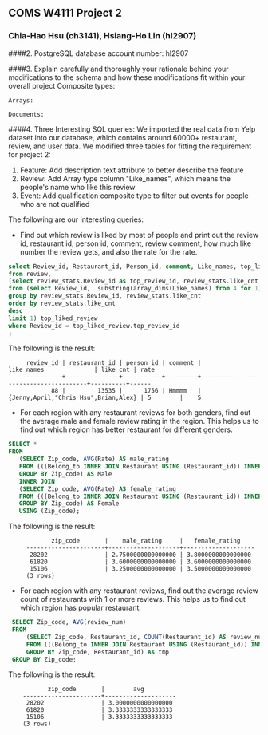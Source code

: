 ## COMS W4111 Project 2

### Chia-Hao Hsu (ch3141), Hsiang-Ho Lin (hl2907)

####2. PostgreSQL database account number: hl2907

####3. Explain carefully and thoroughly your rationale behind your modifications to the schema and how these modifications fit within your overall project 
    Composite types:

    Arrays:

    Documents:


####4. Three Interesting SQL queries:
   We imported the real data from Yelp dataset into our database, which contains around 60000+ restaurant, review, and user data. 
   We modified three tables for fitting the requirement for project 2:

   1. Feature: Add description text attribute to better describe the feature
   2. Review: Add Array type column "Like_names", which means the people's name who like this review
   3. Event: Add qualification composite type to filter out events for people who are not qualified 

   The following are our interesting queries:
  
  - Find out which review is liked by most of people and print out the review id, restaurant id, person id, comment, review comment, how much like number the review gets, and also the rate for the rate.
   
  ```sql
  select Review_id, Restaurant_id, Person_id, comment, Like_names, top_liked_review.like_cnt, Rate
  from review, 
  (select review_stats.Review_id as top_review_id, review_stats.like_cnt
  from (select Review_id,  substring(array_dims(Like_names) from 4 for 1) as like_cnt from review) review_stats
  group by review_stats.Review_id, review_stats.like_cnt
  order by review_stats.like_cnt
  desc
  limit 1) top_liked_review
  where Review_id = top_liked_review.top_review_id
  ;  
  ```
  The following is the result:

         review_id | restaurant_id | person_id | comment |              like_names              | like_cnt | rate
        -----------+---------------+-----------+---------+--------------------------------------+----------+------
                88 |         13535 |      1756 | Hmmmm   | {Jenny,April,"Chris Hsu",Brian,Alex} | 5        |    5

  - For each region with any restaurant reviews for both genders, find out the average male and female review rating in the region. This helps us to find out which region has better restaurant for different genders.
  
   ```sql
  SELECT *
  FROM 
      (SELECT Zip_code, AVG(Rate) AS male_rating
      FROM (((Belong_to INNER JOIN Restaurant USING (Restaurant_id)) INNER JOIN Region Using (Region_id)) INNER JOIN Review USING (Restaurant_id)) INNER JOIN (SELECT * FROM Person WHERE gender = 'male') AS tmp Using (Person_id)
      GROUP BY Zip_code) AS Male
      INNER JOIN
      (SELECT Zip_code, AVG(Rate) AS female_rating
      FROM (((Belong_to INNER JOIN Restaurant USING (Restaurant_id)) INNER JOIN Region Using (Region_id)) INNER JOIN Review USING (Restaurant_id)) INNER JOIN (SELECT * FROM Person WHERE gender = 'female') AS tmp Using (Person_id)
      GROUP BY Zip_code) AS Female 
      USING (Zip_code);
  ```
  The following is the result:


                zip_code       |    male_rating     |   female_rating    
         ----------------------+--------------------+--------------------
          28202                | 2.7500000000000000 | 3.8000000000000000
          61820                | 3.6000000000000000 | 3.6000000000000000
          15106                | 3.2500000000000000 | 3.5000000000000000
         (3 rows)

  - For each region with any restaurant reviews, find out the average review count of restaurants with 1 or more reviews. This helps us to find out which region has popular restaurant.

   ```sql
    SELECT Zip_code, AVG(review_num)
    FROM
        (SELECT Zip_code, Restaurant_id, COUNT(Restaurant_id) AS review_num
        FROM (((Belong_to INNER JOIN Restaurant USING (Restaurant_id)) INNER JOIN Region Using (Region_id)) INNER JOIN Review USING (Restaurant_id))
        GROUP BY Zip_code, Restaurant_id) As tmp
    GROUP BY Zip_code;
   ```
  The following is the result:

               zip_code       |        avg         
        ----------------------+--------------------
         28202                | 3.0000000000000000
         61820                | 3.3333333333333333
         15106                | 3.3333333333333333
        (3 rows)




